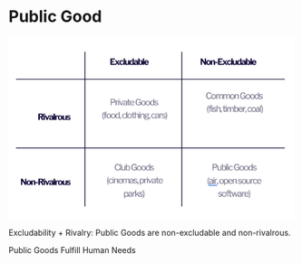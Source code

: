 # Public Good

![](<../../.gitbook/assets/image (6) (1) (1) (1).png>)

Excludability + Rivalry: Public Goods are non-excludable and non-rivalrous.

Public Goods Fulfill Human Needs

